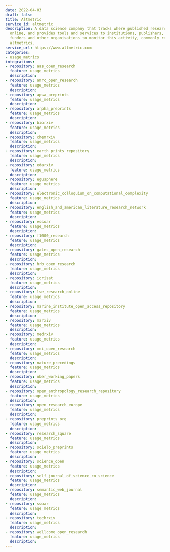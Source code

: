 ```yaml
---
date: 2022-04-03
draft: false
title: Altmetric
service_id: altmetric
description: A data science company that tracks where published research is mentioned
  online, and provides tools and services to institutions, publishers, researchers,
  funders and other organisations to monitor this activity, commonly referred to as
  altmetrics.
service_url: https://www.altmetric.com
categories:
- usage_metrics
integrations:
- repository: aas_open_research
  feature: usage_metrics
  description:
- repository: amrc_open_research
  feature: usage_metrics
  description:
- repository: apsa_preprints
  feature: usage_metrics
  description:
- repository: arpha_preprints
  feature: usage_metrics
  description:
- repository: biorxiv
  feature: usage_metrics
  description:
- repository: chemrxiv
  feature: usage_metrics
  description:
- repository: earth_prints_repository
  feature: usage_metrics
  description:
- repository: edarxiv
  feature: usage_metrics
  description:
- repository: egusphere
  feature: usage_metrics
  description:
- repository: electronic_colloquium_on_computational_complexity
  feature: usage_metrics
  description:
- repository: english_and_american_literature_research_network
  feature: usage_metrics
  description:
- repository: essoar
  feature: usage_metrics
  description:
- repository: f1000_research
  feature: usage_metrics
  description:
- repository: gates_open_research
  feature: usage_metrics
  description:
- repository: hrb_open_research
  feature: usage_metrics
  description:
- repository: icrisat
  feature: usage_metrics
  description:
- repository: lse_research_online
  feature: usage_metrics
  description:
- repository: marine_institute_open_access_repository
  feature: usage_metrics
  description:
- repository: marxiv
  feature: usage_metrics
  description:
- repository: medrxiv
  feature: usage_metrics
  description:
- repository: mni_open_research
  feature: usage_metrics
  description:
- repository: nature_precedings
  feature: usage_metrics
  description:
- repository: nber_working_papers
  feature: usage_metrics
  description:
- repository: open_anthropology_research_repository
  feature: usage_metrics
  description:
- repository: open_research_europe
  feature: usage_metrics
  description:
- repository: preprints_org
  feature: usage_metrics
  description:
- repository: research_square
  feature: usage_metrics
  description:
- repository: scielo_preprints
  feature: usage_metrics
  description:
- repository: science_open
  feature: usage_metrics
  description:
- repository: self_journal_of_science_co_science
  feature: usage_metrics
  description:
- repository: semantic_web_journal
  feature: usage_metrics
  description:
- repository: ssoar
  feature: usage_metrics
  description:
- repository: techrxiv
  feature: usage_metrics
  description:
- repository: wellcome_open_research
  feature: usage_metrics
  description:
---
```



